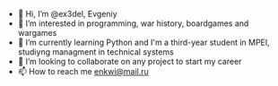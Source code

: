 - 👋 Hi, I’m @ex3del, Evgeniy
- 👀 I’m interested in programming, war history, boardgames and wargames
- 🌱 I’m currently learning Python and I'm a third-year student in MPEI, studiyng managment in technical systems
- 💞️ I’m looking to collaborate on any project to start my career 
- 📫 How to reach me enkwi@mail.ru

<!---
PankratovEP/PankratovEP is a ✨ special ✨ repository because its `README.md` (this file) appears on your GitHub profile.
You can click the Preview link to take a look at your changes.
--->
